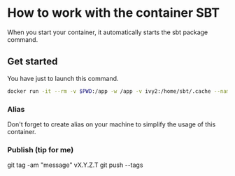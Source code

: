 # How to work with the container SBT

When you start your container, it automatically starts the sbt package command.

## Get started

You have just to launch this command.

```bash
docker run -it --rm -v $PWD:/app -w /app -v ivy2:/home/sbt/.cache --name sbt -e TZ=Europe/Paris swal4u/sbt:v1.4.1.x
```

### Alias

Don't forget to create alias on your machine to simplify the usage of this container.

### Publish (tip for me)

git tag -am "message" vX.Y.Z.T
git push --tags
